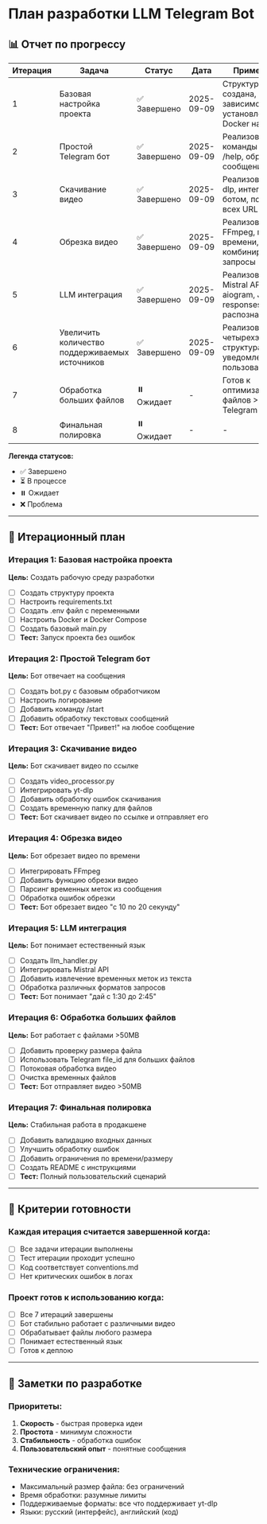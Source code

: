 # План разработки LLM Telegram Bot

## 📊 Отчет по прогрессу

| Итерация | Задача                                         | Статус       | Дата       | Примечания                                                           |
| -------- | ---------------------------------------------- | ------------ | ---------- | -------------------------------------------------------------------- |
| 1        | Базовая настройка проекта                      | ✅ Завершено | 2025-09-09 | Структура создана, зависимости установлены, Docker настроен          |
| 2        | Простой Telegram бот                           | ✅ Завершено | 2025-09-09 | Реализованы команды /start, /help, обработка сообщений               |
| 3        | Скачивание видео                               | ✅ Завершено | 2025-09-09 | Реализован yt-dlp, интеграция с ботом, поддержка всех URL            |
| 4        | Обрезка видео                                  | ✅ Завершено | 2025-09-09 | Реализован FFmpeg, парсинг времени, комбинированные запросы          |
| 5        | LLM интеграция                                 | ✅ Завершено | 2025-09-09 | Реализован Mistral API, aiogram, JSON responses, умное распознавание |
| 6        | Увеличить количество поддерживаемых источников | ✅ Завершено | 2025-09-09 | Реализована четырехэтапная структура с уведомлениями пользователя    |
| 7        | Обработка больших файлов                       | ⏸️ Ожидает   | -          | Готов к оптимизации для файлов >50MB с Telegram file_id              |
| 8        | Финальная полировка                            | ⏸️ Ожидает   | -          | -                                                                    |

**Легенда статусов:**

- ✅ Завершено
- ⏳ В процессе
- ⏸️ Ожидает
- ❌ Проблема

---

## 🚀 Итерационный план

### Итерация 1: Базовая настройка проекта

**Цель:** Создать рабочую среду разработки

- [ ] Создать структуру проекта
- [ ] Настроить requirements.txt
- [ ] Создать .env файл с переменными
- [ ] Настроить Docker и Docker Compose
- [ ] Создать базовый main.py
- [ ] **Тест:** Запуск проекта без ошибок

### Итерация 2: Простой Telegram бот

**Цель:** Бот отвечает на сообщения

- [ ] Создать bot.py с базовым обработчиком
- [ ] Настроить логирование
- [ ] Добавить команду /start
- [ ] Добавить обработку текстовых сообщений
- [ ] **Тест:** Бот отвечает "Привет!" на любое сообщение

### Итерация 3: Скачивание видео

**Цель:** Бот скачивает видео по ссылке

- [ ] Создать video_processor.py
- [ ] Интегрировать yt-dlp
- [ ] Добавить обработку ошибок скачивания
- [ ] Создать временную папку для файлов
- [ ] **Тест:** Бот скачивает видео по ссылке и отправляет его

### Итерация 4: Обрезка видео

**Цель:** Бот обрезает видео по времени

- [ ] Интегрировать FFmpeg
- [ ] Добавить функцию обрезки видео
- [ ] Парсинг временных меток из сообщения
- [ ] Обработка ошибок обрезки
- [ ] **Тест:** Бот обрезает видео "с 10 по 20 секунду"

### Итерация 5: LLM интеграция

**Цель:** Бот понимает естественный язык

- [ ] Создать llm_handler.py
- [ ] Интегрировать Mistral API
- [ ] Добавить извлечение временных меток из текста
- [ ] Обработка различных форматов запросов
- [ ] **Тест:** Бот понимает "дай с 1:30 до 2:45"

### Итерация 6: Обработка больших файлов

**Цель:** Бот работает с файлами >50MB

- [ ] Добавить проверку размера файла
- [ ] Использовать Telegram file_id для больших файлов
- [ ] Потоковая обработка видео
- [ ] Очистка временных файлов
- [ ] **Тест:** Бот отправляет видео >50MB

### Итерация 7: Финальная полировка

**Цель:** Стабильная работа в продакшене

- [ ] Добавить валидацию входных данных
- [ ] Улучшить обработку ошибок
- [ ] Добавить ограничения по времени/размеру
- [ ] Создать README с инструкциями
- [ ] **Тест:** Полный пользовательский сценарий

---

## 🎯 Критерии готовности

### Каждая итерация считается завершенной когда:

- [ ] Все задачи итерации выполнены
- [ ] Тест итерации проходит успешно
- [ ] Код соответствует conventions.md
- [ ] Нет критических ошибок в логах

### Проект готов к использованию когда:

- [ ] Все 7 итераций завершены
- [ ] Бот стабильно работает с различными видео
- [ ] Обрабатывает файлы любого размера
- [ ] Понимает естественный язык
- [ ] Готов к деплою

---

## 📝 Заметки по разработке

### Приоритеты:

1. **Скорость** - быстрая проверка идеи
2. **Простота** - минимум сложности
3. **Стабильность** - обработка ошибок
4. **Пользовательский опыт** - понятные сообщения

### Технические ограничения:

- Максимальный размер файла: без ограничений
- Время обработки: разумные лимиты
- Поддерживаемые форматы: все что поддерживает yt-dlp
- Языки: русский (интерфейс), английский (код)
